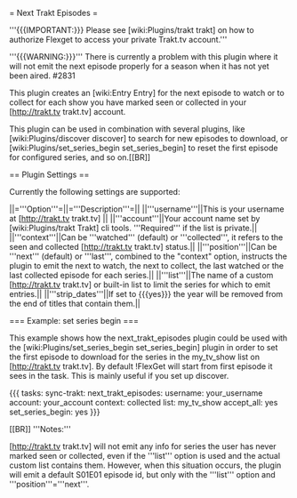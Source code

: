 = Next Trakt Episodes =

'''{{{IMPORTANT:}}} Please see [wiki:Plugins/trakt trakt] on how to authorize Flexget to access your private Trakt.tv account.'''

'''{{{WARNING:}}}''' There is currently a problem with this plugin where it will not emit the next episode properly for a season when it has not yet been aired. #2831

This plugin creates an [wiki:Entry Entry] for the next episode to watch or to collect for each show you have marked seen or collected in your [http://trakt.tv trakt.tv] account.

This plugin can be used in combination with several plugins, like [wiki:Plugins/discover discover] to search for new episodes to download, or [wiki:Plugins/set_series_begin set_series_begin] to reset the first episode for configured series, and so on.[[BR]]

== Plugin Settings ==

Currently the following settings are supported:


||='''Option'''=||='''Description'''=||
||'''username'''||This is your username at [http://trakt.tv trakt.tv] ||
||'''account'''||Your account name set by [wiki:Plugins/trakt Trakt] cli tools. '''Required''' if the list is private.||
||'''context'''||Can be '''watched''' (default) or '''collected''', it refers to the seen and collected [http://trakt.tv trakt.tv] status.||
||'''position'''||Can be '''next''' (default) or '''last''', combined to the "context" option, instructs the plugin to emit the next to watch, the next to collect, the last watched or the last collected episode for each series.||
||'''list'''||The name of a custom [http://trakt.tv trakt.tv] or built-in list to limit the series for which to emit entries.||
||'''strip_dates'''||If set to {{{yes}}} the year will be removed from the end of titles that contain them.||


=== Example: set series begin ===

This example shows how the next_trakt_episodes plugin could be used with the [wiki:Plugins/set_series_begin set_series_begin] plugin in order to set the first episode to download for the series in the my_tv_show list on [http://trakt.tv trakt.tv]. By default !FlexGet will start from first episode it sees in the task. This is mainly useful if you set up discover.

{{{
tasks:
  sync-trakt:
    next_trakt_episodes:
      username: your_username
      account: your_account
      context: collected
      list: my_tv_show
    accept_all: yes
    set_series_begin: yes
}}}

[[BR]]
'''Notes:'''

[http://trakt.tv trakt.tv] will not emit any info for series the user has never marked seen or collected, even if the '''list''' option is used and the actual custom list contains them. However, when this situation occurs, the plugin will emit a default S01E01 episode id, but only with the '''list''' option and '''position'''='''next'''.